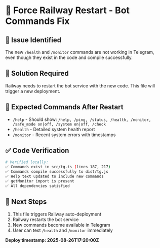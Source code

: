 # 🔄 Force Railway Restart - Bot Commands Fix

## 🚨 Issue Identified
The new `/health` and `/monitor` commands are not working in Telegram, even though they exist in the code and compile successfully.

## 🎯 Solution Required
Railway needs to restart the bot service with the new code. This file will trigger a new deployment.

## 📱 Expected Commands After Restart
- `/help` - Should show: `/help, /ping, /status, /health, /monitor, /safe_mode on|off, /system on|off, /check`
- `/health` - Detailed system health report
- `/monitor` - Recent system errors with timestamps

## ✅ Code Verification
```bash
# Verified locally:
✅ Commands exist in src/tg.ts (lines 187, 217)
✅ Commands compile successfully to dist/tg.js
✅ Help text updated to include new commands
✅ getMonitor import is present
✅ All dependencies satisfied
```

## 🚀 Next Steps
1. This file triggers Railway auto-deployment  
2. Railway restarts the bot service
3. New commands become available in Telegram
4. User can test `/health` and `/monitor` immediately

**Deploy timestamp: 2025-08-26T17:20:00Z**